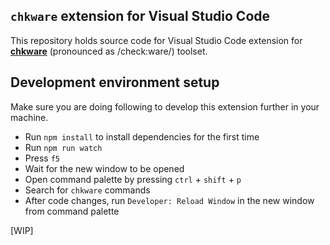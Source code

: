 ## `chkware` extension for Visual Studio Code

This repository holds source code for Visual Studio Code extension for [**chkware**](https://chkware.github.io/) (pronounced as /check:ware/) toolset.

## Development environment setup

Make sure you are doing following to develop this extension further in your machine.

- Run `npm install` to install dependencies for the first time
- Run `npm run watch`
- Press `f5`
- Wait for the new window to be opened
- Open command palette by pressing `ctrl` + `shift` + `p`
- Search for `chkware` commands
- After code changes, run `Developer: Reload Window` in the new window from command palette

[WIP]

